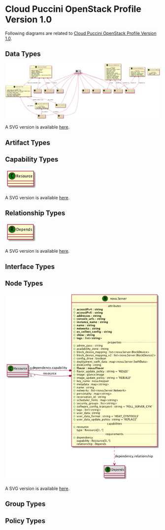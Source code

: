 # Cloud Puccini OpenStack Profile Version 1.0

Following diagrams are related to [Cloud Puccini OpenStack Profile Version 1.0](https://github.com/oasis-open/tosca-community-contributions/tree/master/profiles/cloud.puccini/openstack/1.0).

## Data Types

![Data Types](https://raw.githubusercontent.com/Orange-OpenSource/Cloudnet-TOSCA-toolbox/master/examples/tosca-community-contributions/diagrams/uml2/profiles-cloud.puccini-openstack-1.0-data-uml2-class-diagram.png)

A SVG version is available [here](https://raw.githubusercontent.com/Orange-OpenSource/Cloudnet-TOSCA-toolbox/master/examples/tosca-community-contributions/diagrams/uml2/profiles-cloud.puccini-openstack-1.0-data-uml2-class-diagram.svg).

## Artifact Types

## Capability Types

![Capability Types](https://raw.githubusercontent.com/Orange-OpenSource/Cloudnet-TOSCA-toolbox/master/examples/tosca-community-contributions/diagrams/uml2/profiles-cloud.puccini-openstack-1.0-capabilities-uml2-class-diagram.png)

A SVG version is available [here](https://raw.githubusercontent.com/Orange-OpenSource/Cloudnet-TOSCA-toolbox/master/examples/tosca-community-contributions/diagrams/uml2/profiles-cloud.puccini-openstack-1.0-capabilities-uml2-class-diagram.svg).

## Relationship Types

![Relationship Types](https://raw.githubusercontent.com/Orange-OpenSource/Cloudnet-TOSCA-toolbox/master/examples/tosca-community-contributions/diagrams/uml2/profiles-cloud.puccini-openstack-1.0-relationships-uml2-class-diagram.png)

A SVG version is available [here](https://raw.githubusercontent.com/Orange-OpenSource/Cloudnet-TOSCA-toolbox/master/examples/tosca-community-contributions/diagrams/uml2/profiles-cloud.puccini-openstack-1.0-relationships-uml2-class-diagram.svg).

## Interface Types

## Node Types

![Node Types](https://raw.githubusercontent.com/Orange-OpenSource/Cloudnet-TOSCA-toolbox/master/examples/tosca-community-contributions/diagrams/uml2/profiles-cloud.puccini-openstack-1.0-nodes-uml2-class-diagram.png)

A SVG version is available [here](https://raw.githubusercontent.com/Orange-OpenSource/Cloudnet-TOSCA-toolbox/master/examples/tosca-community-contributions/diagrams/uml2/profiles-cloud.puccini-openstack-1.0-nodes-uml2-class-diagram.svg).

## Group Types

## Policy Types
